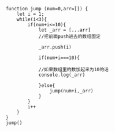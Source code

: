         
        function jump (num=0,arr=[]) {
            let i = 1;
            while(i<3){
                if(num+i<=10){
                    let _arr = [...arr]
                    //把前面push进去的数组固定
                    
                    _arr.push(i)
                    
                    if(num+i===10){
                    
                    //如果数组里的数加起来为10的话
                    console.log(_arr)
                        
                    }else{
                        jump(num+i,_arr)
                    }
                }
                i++
            }
        }
        jump()